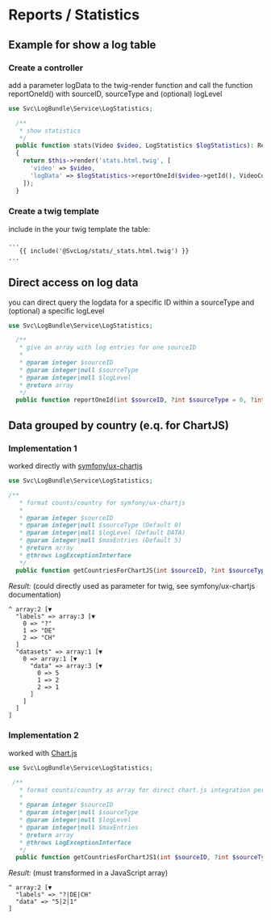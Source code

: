 # Reports / Statistics

## Example for show a log table

### Create a controller

add a parameter logData to the twig-render function and call the function reportOneId() with sourceID, sourceType and (optional) logLevel

```php
use Svc\LogBundle\Service\LogStatistics;

  /**
   * show statistics
   */
  public function stats(Video $video, LogStatistics $logStatistics): Response
  {
    return $this->render('stats.html.twig', [
      'video' => $video,
      'logData' => $logStatistics->reportOneId($video->getId(), VideoController::OBJ_TYPE_VIDEO)
    ]);    
  }
  ```

### Create a twig template

include in the your twig template the table:

```twig
...
   {{ include('@SvcLog/stats/_stats.html.twig') }}
...
```

## Direct access on log data

you can direct query the logdata for a specific ID within a sourceType and (optional) a specific logLevel

```php
use Svc\LogBundle\Service\LogStatistics;

  /**
   * give an array with log entries for one sourceID
   *
   * @param integer $sourceID
   * @param integer|null $sourceType
   * @param integer|null $logLevel
   * @return array
   */
  public function reportOneId(int $sourceID, ?int $sourceType = 0, ?int $logLevel = EventLog::LEVEL_DATA): array 
```

## Data grouped by country (e.q. for ChartJS)

### Implementation 1

worked directly with [symfony/ux-chartjs](https://github.com/symfony/ux-chartjs)

```php
use Svc\LogBundle\Service\LogStatistics;

/**
   * format counts/country for symfony/ux-chartjs
   *
   * @param integer $sourceID
   * @param integer|null $sourceType (Default 0)
   * @param integer|null $logLevel (Default DATA)
   * @param integer|null $maxEntries (Default 5)
   * @return array
   * @throws LogExceptionInterface
   */
  public function getCountriesForChartJS(int $sourceID, ?int $sourceType = 0, ?int $logLevel = EventLog::LEVEL_DATA, ?int $maxEntries = 5): array
```

*Result:* (could directly used as parameter for twig, see symfony/ux-chartjs documentation)

```
^ array:2 [▼
  "labels" => array:3 [▼
    0 => "?"
    1 => "DE"
    2 => "CH"
  ]
  "datasets" => array:1 [▼
    0 => array:1 [▼
      "data" => array:3 [▼
        0 => 5
        1 => 2
        2 => 1
      ]
    ]
  ]
]
```

### Implementation 2

worked with [Chart.js](https://www.chartjs.org/)

```php
use Svc\LogBundle\Service\LogStatistics;

 /**
   * format counts/country as array for direct chart.js integration per yarn
   * 
   * @param integer $sourceID
   * @param integer|null $sourceType
   * @param integer|null $logLevel
   * @param integer|null $maxEntries
   * @return array
   * @throws LogExceptionInterface
   */
  public function getCountriesForChartJS1(int $sourceID, ?int $sourceType = 0, ?int $logLevel = EventLog::LEVEL_DATA, ?int $maxEntries = 5): array
```

*Result:* (must transformed in a JavaScript array)

```
^ array:2 [▼
  "labels" => "?|DE|CH"
  "data" => "5|2|1"
]
```